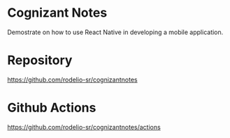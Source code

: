 # Cognizant Notes
Demostrate on how to use React Native in developing a mobile application. 
# Repository
https://github.com/rodelio-sr/cognizantnotes
# Github Actions
https://github.com/rodelio-sr/cognizantnotes/actions
